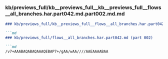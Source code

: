### kb/previews_full/kb__previews_full__kb__previews_full__flows__all_branches.har.part042.md.part002.md.md

```md
### kb/previews_full/kb__previews_full__flows__all_branches.har.part042.md.part002.md

```md
### kb/previews_full/flows__all_branches.har.part042.md (part 002)

```md
/v7+AAABAQABAQAAAQEBAP7+/gAA/wAA////AAEAAAABAA
```

```

```

```
